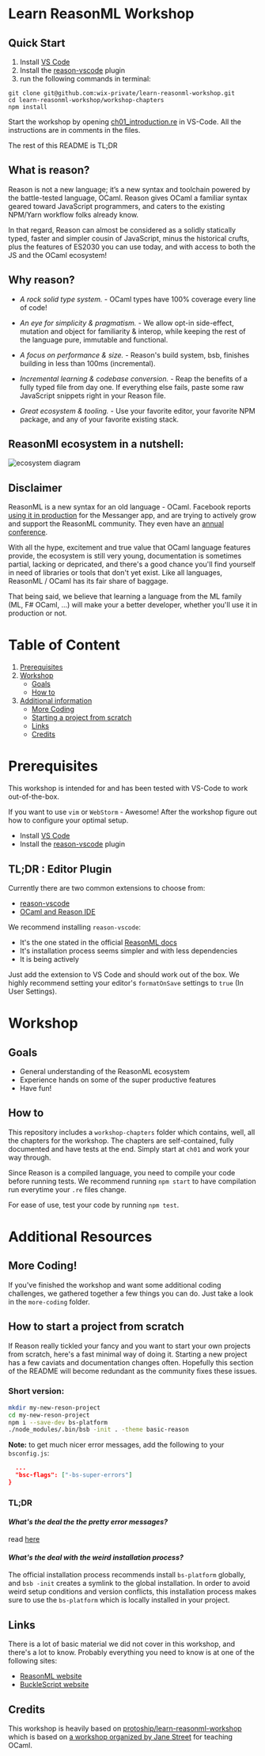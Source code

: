 # Learn ReasonML Workshop

## Quick Start

1. Install [VS Code](https://code.visualstudio.com/download)
1. Install the [reason-vscode](https://marketplace.visualstudio.com/items?itemName=jaredly.reason-vscode) plugin
1. run the following commands in terminal:

```
git clone git@github.com:wix-private/learn-reasonml-workshop.git
cd learn-reasonml-workshop/workshop-chapters
npm install
```
Start the workshop by opening [ch01_introduction.re](https://github.com/wix-private/learn-reasonml-workshop/blob/master/workshop-chapters/src/ch01_introduction.re) in VS-Code. All the instructions are in comments in the files.

The rest of this README is TL;DR

## What is reason? 
  Reason is not a new language; it’s a new syntax and toolchain powered by the battle-tested language, OCaml. Reason gives OCaml a familiar syntax geared toward JavaScript programmers, and caters to the existing NPM/Yarn workflow folks already know.

  In that regard, Reason can almost be considered as a solidly statically typed, faster and simpler cousin of JavaScript, minus the historical crufts, plus the features of ES2030 you can use today, and with access to both the JS and the OCaml ecosystem!

## Why reason?
 - *A rock solid type system.* - OCaml types have 100% coverage every line of code!

- *An eye for simplicity & pragmatism.* -  We allow opt-in side-effect, mutation and object for familiarity & interop, while keeping the rest of the language pure, immutable and functional.

- *A focus on performance & size.* - Reason's build system, bsb, finishes building in less than 100ms (incremental).

- *Incremental learning & codebase conversion.* - Reap the benefits of a fully typed file from day one. If everything else fails, paste some raw JavaScript snippets right in your Reason file.

- *Great ecosystem & tooling.* - Use your favorite editor, your favorite NPM package, and any of your favorite existing stack. 

## ReasonMl ecosystem in a nutshell:
![ecosystem diagram](images/reasonml-ecosystem.jpg)


## Disclaimer

ReasonML is a new syntax for an old language - OCaml. Facebook reports [using it in production](https://reasonml.github.io/blog/2017/09/08/messenger-50-reason.html) for the Messanger app, and are trying to actively grow and support the ReasonML community. They even have an [annual conference](https://www.reason-conf.com/). 

With all the hype, excitement and true value that OCaml language features provide, the ecosystem is still very young, documentation is sometimes partial, lacking or depricated, and there's a good chance you'll find yourself in need of libraries or tools that don't yet exist. Like all languages, ReasonML / OCaml has its fair share of baggage.

That being said, we believe that learning a language from the ML family (ML, F# OCaml, ...) will make your a better developer, whether you'll use it in production or not. 


# Table of Content

1. [Prerequisites](#Prerequisites)
1. [Workshop](#Workshop)
    - [Goals](#Goals)
    - [How to](#How-to)
1. [Additional information](#additional-resources)
    - [More Coding](#More-Coding)
    - [Starting a project from scratch](#How-to-start-a-project-from-scratch)
    - [Links](#Links)
    - [Credits](#Credits)
    


# Prerequisites

This workshop is intended for and has been tested with VS-Code to work out-of-the-box.

If you want to use `vim` or `WebStorm` - Awesome! After the workshop figure out how to configure your optimal setup.

* Install [VS Code](https://code.visualstudio.com/download)
* Install the [reason-vscode](https://marketplace.visualstudio.com/items?itemName=jaredly.reason-vscode) plugin


## TL;DR : Editor Plugin

Currently there are two common extensions to choose from:
  * [reason-vscode](https://marketplace.visualstudio.com/items?itemName=jaredly.reason-vscode)
  * [OCaml and Reason IDE](https://marketplace.visualstudio.com/items?itemName=freebroccolo.reasonml)

We recommend installing `reason-vscode`:
  * It's the one stated in the official [ReasonML docs](https://reasonml.github.io/docs/en/editor-plugins#officially-supported-editors)
  * It's installation process seems simpler and with less dependencies
  * It is being actively 

Just add the extension to VS Code and should work out of the box. We highly recommend setting your editor's `formatOnSave` settings to `true` (In User Settings).



# Workshop

## Goals

  - General understanding of the ReasonML ecosystem
  - Experience hands on some of the super productive features 
  - Have fun!

## How to

This repository includes a `workshop-chapters` folder which contains, well, all the chapters for the workshop. The chapters are self-contained, fully documented and have tests at the end. Simply start at `ch01` and work your way through.

Since Reason is a compiled language, you need to compile your code before running tests. We recommend running `npm start` to have compilation run everytime your `.re` files change.

For ease of use, test your code by running `npm test`.

  


# Additional Resources

## More Coding!

If you've finished the workshop and want some additional coding challenges, we gathered together a few things you can do. Just take a look in the `more-coding` folder.

        
## How to start a project from scratch

If Reason really tickled your fancy and you want to start your own projects from scratch, here's a fast minimal way of doing it. Starting a new project has a few caviats and documentation changes often. Hopefully this section of the README will become redundant as the community fixes these issues.

### Short version:

```bash
mkdir my-new-reson-project
cd my-new-reson-project
npm i --save-dev bs-platform
./node_modules/.bin/bsb -init . -theme basic-reason
```

**Note:** to get much nicer error messages, add the following to your `bsconfig.js`: 
```json
  ...
  "bsc-flags": ["-bs-super-errors"]
}
```

### TL;DR

#### *What's the deal the the pretty error messages?* 
read [here](https://reasonml.github.io/blog/2017/08/25/way-nicer-error-messages.html)

#### *What's the deal with the weird installation process?* 
The official installation process recommends install `bs-platform` globally, and `bsb -init` creates a symlink to the global installation. In order to avoid weird setup conditions and version conflicts, this installation process makes sure to use the `bs-platform` which is locally installed in your project.


## Links

There is a lot of basic material we did not cover in this workshop, and there's a lot to know. Probably everything you need to know is at one of the following sites:

* [ReasonML website](https://reasonml.github.io/)
* [BuckleScript website](https://bucklescript.github.io/)


## Credits 

This workshop is heavily based on [protoship/learn-reasonml-workshop](https://github.com/protoship/learn-reasonml-workshop) which is based on [a workshop organized by Jane Street](https://blog.janestreet.com/learn-ocaml-nyc/) for teaching OCaml.
